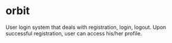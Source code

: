 # orbit
User login system that deals with registration, login, logout. Upon successful registration, user can access his/her profile.
